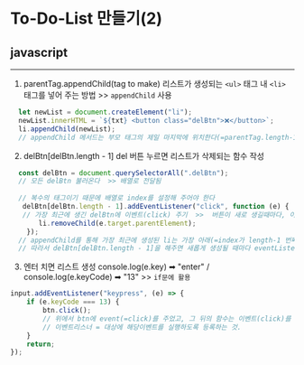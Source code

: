 # To-Do-List 만들기(2) 
## javascript
---

1. parentTag.appendChild(tag to make)
리스트가 생성되는 `<ul>` 태그 내 `<li>` 태그를 넣어 주는 방법 >> `appendChild` 사용
```js
  let newList = document.createElement("li");
  newList.innerHTML = `${txt} <button class="delBtn">❌</button>`;
  li.appendChild(newList);
  // appendChild 메서드는 부모 태그의 제일 마지막에 위치한다(=parentTag.length-1)
```

2. delBtn[delBtn.length - 1]
del 버튼 누르면 리스트가 삭제되는 함수 작성
```js
  const delBtn = document.querySelectorAll(".delBtn");
  // 모든 delBtn 불러온다  >> 배열로 전달됨
  
  // 복수의 태그이기 때문에 배열로 index를 설정해 주어야 한다 
   delBtn[delBtn.length - 1].addEventListener("click", function (e) {   
   // 가장 최근에 생긴 delBtn에 이벤트(click) 주기  >>  버튼이 새로 생길때마다, 이전 버튼들에는 이미 이벤트리스너 등록되어있음         
       li.removeChild(e.target.parentElement);
    });
  // appendChild를 통해 가장 최근에 생성된 li는 가장 아래(=index가 length-1 번째)에 위치한다
  // 따라서 delBtn[delBtn.length - 1]을 해주면 새롭게 생성될 때마다 eventListener가 적용된다(=모두 적용)
```

3. 엔터 치면 리스트 생성
console.log(e.key) ➡ "enter" / console.log(e.keyCode) ➡ "13"  >> `if문에 활용`
```js
input.addEventListener("keypress", (e) => {
    if (e.keyCode === 13) {
        btn.click(); 
        // 위에서 btn에 event(=click)를 주었고, 그 뒤의 함수는 이벤트(click)를 눌렀을 때 실행할 함수
        // 이벤트리스너 = 대상에 해당이벤트를 실행하도록 등록하는 것.
    }                
    return;
});
```

